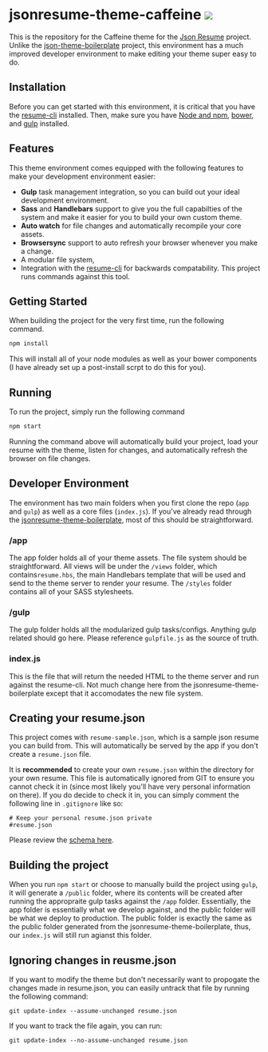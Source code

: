 # jsonresume-theme-caffeine ![](https://travis-ci.org/kelyvin/jsonresume-theme-caffeine.svg?branch=master)

This is the repository for the Caffeine theme for the [Json Resume](https://jsonresume.org/) project. Unlike the [json-theme-boilerplate](https://github.com/jsonresume/jsonresume-theme-boilerplate) project, this environment has a much improved developer environment to make editing your theme super easy to do.

## Installation
Before you can get started with this environment, it is critical that you have the [resume-cli](https://github.com/jsonresume/resume-cli) installed. Then, make sure you have [Node and npm](https://nodejs.org/en/), [bower](http://bower.io/), and [gulp](http://gulpjs.com/) installed.

## Features
This theme environment comes equipped with the following features to make your development environment easier:

- **Gulp** task management integration, so you can build out your ideal development environment.
- **Sass** and **Handlebars** support to give you the full capabilties of the system and make it easier for you to build your own custom theme.
- **Auto watch** for file changes and automatically recompile your core assets.
- **Browsersync** support to auto refresh your browser whenever you make a change.
- A modular file system,
- Integration with the [resume-cli](https://github.com/jsonresume/resume-cli) for backwards compatability. This project runs commands against this tool.

## Getting Started
When building the project for the very first time, run the following command.
```bash
npm install
```
This will install all of your node modules as well as your bower components (I have already set up a post-install scrpt to do this for you).

## Running
To run the project, simply run the following command
```bash
npm start
```

Running the command above will automatically build your project, load your resume with the theme, listen for changes, and automatically refresh the browser on file changes.

## Developer Environment
The environment has two main folders when you first clone the repo (`app` and `gulp`) as well as a core files (`index.js`). If you've already read through the [jsonresume-theme-boilerplate](https://github.com/jsonresume/jsonresume-theme-boilerplate), most of this should be straightforward.

### /app
The app folder holds all of your theme assets. The file system should be straightforward. All views will be under the `/views`  folder, which contains`resume.hbs`, the main Handlebars template that will be used and send to the theme server to render your resume. The  `/styles` folder contains all of your SASS stylesheets.

### /gulp
The gulp folder holds all the modularized gulp tasks/configs. Anything gulp related should go here. Please reference `gulpfile.js` as the source of truth.

### index.js
This is the file that will return the needed HTML to the theme server and run against the resume-cli. Not much change here from the jsonresume-theme-boilerplate except that it accomodates the new file system.

## Creating your resume.json
This project comes with `resume-sample.json`, which is a sample json resume you can build from. This will automatically be served by the app if you don't create a `resume.json` file.

It is **recommended** to create your own `resume.json` within the directory for your own resume. This file is automatically ignored from GIT to ensure you cannot check it in (since most likely you'll have very personal information on there). If you do decide to check it in, you can simply comment the following line in `.gitignore` like so:

```
# Keep your personal resume.json private
#resume.json
```

Please review the [schema here](https://jsonresume.org/schema/).

## Building the project
When you run `npm start` or choose to manually build the project using `gulp`, it will generate a `/public` folder, where its contents will be created after running the appropraite gulp tasks against the `/app` folder. Essentially, the app folder is essentially what we develop against, and the public folder will be what we deploy to production. The public folder is exactly the same as the public folder generated from the jsonresume-theme-boilerplate, thus, our `index.js` will still run agianst this folder.

## Ignoring changes in reusme.json
If you want to modify the theme but don't necessarily want to propogate the changes made in resume.json, you can easily untrack that file by running the following command:
```
git update-index --assume-unchanged resume.json
```

If you want to track the file again, you can run:
```
git update-index --no-assume-unchanged resume.json
```